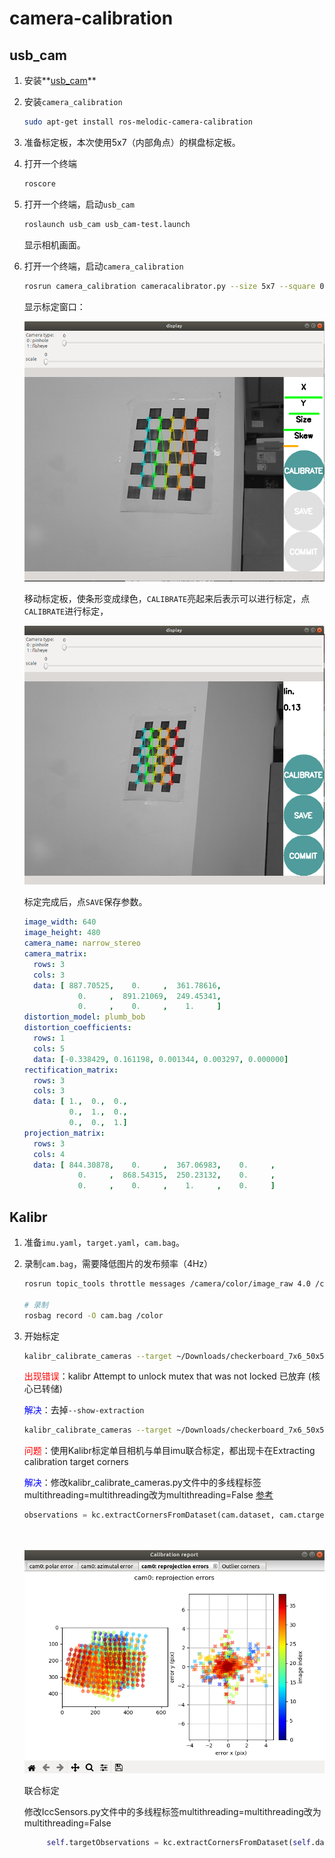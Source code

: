 # camera-calibration

## usb_cam

1. 安装**[usb_cam](https://github.com/ros-drivers/usb_cam)**

2. 安装`camera_calibration`

   ```bash
   sudo apt-get install ros-melodic-camera-calibration
   ```

   

3. 准备标定板，本次使用5x7（内部角点）的棋盘标定板。

4. 打开一个终端

   ```bash
   roscore
   ```

5. 打开一个终端，启动`usb_cam`

   ```bash
   roslaunch usb_cam usb_cam-test.launch
   ```

   显示相机画面。

   

6. 打开一个终端，启动`camera_calibration`

   ```bash
   rosrun camera_calibration cameracalibrator.py --size 5x7 --square 0.03 image:=/usb_cam/image_raw camera:=/head_camera --no-service-check
   ```

   显示标定窗口：

   ![标定窗口](./pictures/camera_calibration1.png)

   

   移动标定板，使条形变成绿色，`CALIBRATE`亮起来后表示可以进行标定，点`CALIBRATE`进行标定，

   ![标定窗口](./pictures/camera_calibration2.png)

   

   标定完成后，点`SAVE`保存参数。

   

   ```yaml
   image_width: 640
   image_height: 480
   camera_name: narrow_stereo
   camera_matrix:
     rows: 3
     cols: 3
     data: [ 887.70525,    0.     ,  361.78616,
               0.     ,  891.21069,  249.45341,
               0.     ,    0.     ,    1.     ]
   distortion_model: plumb_bob
   distortion_coefficients:
     rows: 1
     cols: 5
     data: [-0.338429, 0.161198, 0.001344, 0.003297, 0.000000]
   rectification_matrix:
     rows: 3
     cols: 3
     data: [ 1.,  0.,  0.,
             0.,  1.,  0.,
             0.,  0.,  1.]
   projection_matrix:
     rows: 3
     cols: 4
     data: [ 844.30878,    0.     ,  367.06983,    0.     ,
               0.     ,  868.54315,  250.23132,    0.     ,
               0.     ,    0.     ,    1.     ,    0.     ]
   ```




## Kalibr

1. 准备`imu.yaml`，`target.yaml`，`cam.bag`。

2. 录制`cam.bag`，需要降低图片的发布频率（4Hz）

   ```bash
   rosrun topic_tools throttle messages /camera/color/image_raw 4.0 /color
   
   # 录制
   rosbag record -O cam.bag /color
   ```

3. 开始标定

   ```bash
   kalibr_calibrate_cameras --target ~/Downloads/checkerboard_7x6_50x50cm.yaml --bag ~/kalibr/camd435i.bag --bag-from-to 26 100 --models pinhole-radtan --topics /color --show-extraction
   ```

   <font color=Red>出现错误</font>：kalibr Attempt to unlock mutex that was not locked 已放弃 (核心已转储)

   <font color=Blue>解决</font>：去掉`--show-extraction`

   ```bash
   kalibr_calibrate_cameras --target ~/Downloads/checkerboard_7x6_50x50cm.yaml --bag ~/kalibr/camd435i.bag --bag-from-to 26 100 --models pinhole-radtan --topics /color
   ```

   <font color=red>问题</font>：使用Kalibr标定单目相机与单目imu联合标定，都出现卡在Extracting calibration target corners
   
   <font color=blue>解决</font>：修改kalibr_calibrate_cameras.py文件中的多线程标签multithreading=multithreading改为multithreading=False [参考](https://blog.csdn.net/u010590316/article/details/89297324)
   
   ```python
   observations = kc.extractCornersFromDataset(cam.dataset, cam.ctarget.detector,
                                                                                     multithreading=False, clearImages=False,
                                                                                     noTransformation=True)
   ```
   
   ![result](./pictures/kalibr_cam_calibration.png)
   
   
   
   联合标定
   
   修改IccSensors.py文件中的多线程标签multithreading=multithreading改为multithreading=False
   
   ```python
        self.targetObservations = kc.extractCornersFromDataset(self.dataset, self.detector, multithreading=False)
   ```
   
   


